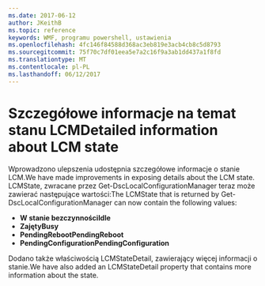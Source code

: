```yaml
---
ms.date: 2017-06-12
author: JKeithB
ms.topic: reference
keywords: WMF, programu powershell, ustawienia
ms.openlocfilehash: 4fc146f84588d368ac3eb819e3acb4cb8c5d8793
ms.sourcegitcommit: 75f70c7df01eea5e7a2c16f9a3ab1dd437a1f8fd
ms.translationtype: MT
ms.contentlocale: pl-PL
ms.lasthandoff: 06/12/2017
---
```

# <a name="detailed-information-about-lcm-state"></a><span data-ttu-id="627db-102">Szczegółowe informacje na temat stanu LCM</span><span class="sxs-lookup"><span data-stu-id="627db-102">Detailed information about LCM state</span></span>

<span data-ttu-id="627db-103">Wprowadzono ulepszenia udostępnia szczegółowe informacje o stanie LCM.</span><span class="sxs-lookup"><span data-stu-id="627db-103">We have made improvements in exposing details about the LCM state.</span></span> <span data-ttu-id="627db-104">LCMState, zwracane przez Get-DscLocalConfigurationManager teraz może zawierać następujące wartości:</span><span class="sxs-lookup"><span data-stu-id="627db-104">The LCMState that is returned by Get-DscLocalConfigurationManager can now contain the following values:</span></span>

* <span data-ttu-id="627db-105">**W stanie bezczynności**</span><span class="sxs-lookup"><span data-stu-id="627db-105">**Idle**</span></span>
* <span data-ttu-id="627db-106">**Zajęty**</span><span class="sxs-lookup"><span data-stu-id="627db-106">**Busy**</span></span>
* <span data-ttu-id="627db-107">**PendingReboot**</span><span class="sxs-lookup"><span data-stu-id="627db-107">**PendingReboot**</span></span>
* <span data-ttu-id="627db-108">**PendingConfiguration**</span><span class="sxs-lookup"><span data-stu-id="627db-108">**PendingConfiguration**</span></span>

<span data-ttu-id="627db-109">Dodano także właściwością LCMStateDetail, zawierający więcej informacji o stanie.</span><span class="sxs-lookup"><span data-stu-id="627db-109">We have also added an LCMStateDetail property that contains more information about the state.</span></span>

